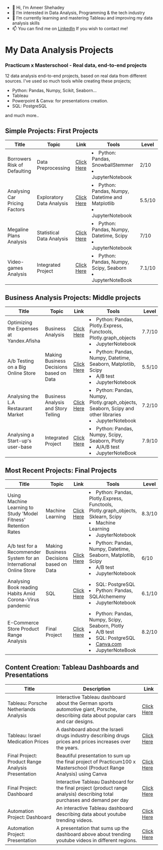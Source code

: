 - 👋 Hi, I’m Ameer Shehadey
- 👀 I’m interested in Data Analysis, Programming & the tech industry
- 🌱 I’m currently learning and mastering Tableau and improving my data analysis skills
- 📫 You can find me on [LinkedIn](https://www.linkedin.com/in/ameer-shehadey-aa4a0a241/) If you wish to contact me!

# My Data Analysis Projects
### Practicum x Masterschool - Real data, end-to-end projects
12 data analysis end-to-end projects, based on real data from different sources. I've used so much tools while creating these projects;
- Python: Pandas, Numpy, Scikit, Seaborn...
- Tableau
- Powerpoint & Canva: for presentations creation.
- SQL: PostgreSQL

and much more..

## Simple Projects: First Projects
| Title                         	| Topic                     	| Link                                                                                                        	| Tools                                                                                 	| Level  	|
|-------------------------------	|---------------------------	|-------------------------------------------------------------------------------------------------------------	|---------------------------------------------------------------------------------------	|--------	|
| Borrowers Risk of Defaulting  	| Data Preprocessing        	| [Click Here](https://github.com/drameerjs/da-projects/blob/main/simple%20projects/preprocessing-full.ipynb) 	| <li> Python: Pandas, SnowballStemmer </li> <li> JupyterNotebook </li>                	| 2/10   	|
| Analysing Car Pricing Factors 	| Exploratory Data Analysis 	| [Click Here](https://github.com/drameerjs/da-projects/blob/main/simple%20projects/eda-full.ipynb)           	| <li> Python: Pandas, Numpy, Datetime and Matplotlib </li> <li> JupyterNotebook </li> 	| 5.5/10 	|
| Megaline Plans Analysis       	| Statistical Data Analysis 	| [Click Here](https://github.com/drameerjs/da-projects/blob/main/simple%20projects/sda-full.ipynb)           	| <li> Python: Pandas, Numpy, Datetime, Scipy </li> <li> JupyterNotebook </li>         	| 7/10   	|
| Video-games Analysis          	| Integrated Project        	| [Click Here](https://github.com/drameerjs/da-projects/blob/main/simple%20projects/int1-full.ipynb)          	| <li> Python: Pandas, Numpy, Scipy, Seaborn </li> <li> JupyterNoteBook </li>            	| 7.1/10 	|

## Business Analysis Projects: Middle projects
| Title                                    	| Topic                                   	| Link                                                                                                    	| Tools                                                                                                                 	| Level  	|
|------------------------------------------	|-----------------------------------------	|---------------------------------------------------------------------------------------------------------	|-----------------------------------------------------------------------------------------------------------------------	|--------	|
| Optimizing the Expenses at Yandex.Afisha 	| Business Analysis                       	| [Click Here](https://github.com/drameerjs/da-projects/blob/main/BA%20projects/ba-full.ipynb)            	| <li> Python: Pandas, Plotly.Express, Functools, Plotly.graph_objects</li> <li> JupyterNotebook </li>                  	| 7.7/10 	|
| A/b Testing on a Big Online Store        	| Making Business Decisions based on Data 	| [Click Here](https://github.com/drameerjs/da-projects/blob/main/BA%20projects/business-decisions.ipynb) 	| <li> Python: Pandas, Numpy, Datetime, Seaborn, Matplotlib, Scipy </li> <li> A/B test </li> <li> JupyterNotebook </li> 	| 5.5/10 	|
| Analysing the L.A Restaurant Market      	| Business Analysis and Story Telling     	| [Click Here](https://github.com/drameerjs/da-projects/blob/main/BA%20projects/telling-story.ipynb)      	| <li> Python: Pandas, Numpy, Plotly.graph_objects, Seaborn, Scipy and other libraries </li> <li> JupyterNotebook </li> 	| 7.2/10 	|
| Analysing a Start-up's user-base         	| Integrated Project                      	| [Click Here](https://github.com/drameerjs/da-projects/blob/main/BA%20projects/int2-full.ipynb)          	| <li> Python: Pandas, Numpy, Scipy, Seaborn, Plotly </li> <li> A/A/B test </li> <li> JupyterNoteBook </li>              	| 7.9/10 	|

## Most Recent Projects: Final Projects
| Title                                                               	| Topic                                   	| Link                                                                                                  	| Tools                                                                                                                                                               	| Level  	|
|---------------------------------------------------------------------	|-----------------------------------------	|-------------------------------------------------------------------------------------------------------	|---------------------------------------------------------------------------------------------------------------------------------------------------------------------	|--------	|
| Using Machine Learning to Study 'Model Fitness' Retention Rates     	| Machine Learning                        	| [Click Here](https://github.com/drameerjs/da-projects/blob/main/advanced%20projects/ML.ipynb)         	| <li> Python: Pandas, Plotly.Express, Functools, Plotly.graph_objects, Sklearn, Scipy</li> <li> Machine Learning </li> <li> JupyterNotebook </li>                   	| 8.3/10 	|
| A/b test for a Recommender System for an International Online Store 	| Making Business Decisions based on Data 	| [Click Here](https://github.com/drameerjs/da-projects/blob/main/advanced%20projects/final-ab.ipynb)   	| <li> Python: Pandas, Numpy, Datetime, Seaborn, Matplotlib, Scipy </li> <li> A/B test </li> <li> JupyterNotebook </li>                                               	| 6/10   	|
| Analysing Book reading Habits Amid Corona-Virus pandemic            	| SQL                                     	| [Click Here](https://github.com/drameerjs/da-projects/blob/main/advanced%20projects/final-sql.ipynb)  	| <li> SQL: PostgreSQL </li> <li> Python: Pandas, SQLAlchememy </li> <li> JupyterNotebook </li>                                                                       	| 6.1/10 	|
| E-Commerce Store Product Range Analysis                             	| Final Project                           	| [Click Here](https://github.com/drameerjs/da-projects/blob/main/advanced%20projects/final-full.ipynb) 	| <li> Python: Pandas, Numpy, Scipy, Seaborn, Plotly </li> <li> A/B test </li> <li> SQL: PostgreSQL </li> <li> [Canva.com](canva.com) </li> <li> JupyterNoteBook </li> 	| 8.2/10 	|

## Content Creation: Tableau Dashboards and Presentations
| Title                                              	| Description                                                                                                                           	| Link                                                                                                                      	|
|----------------------------------------------------	|---------------------------------------------------------------------------------------------------------------------------------------	|---------------------------------------------------------------------------------------------------------------------------	|
| Tableau: Porsche Netherlands Analysis              	| Interactive Tableau dashboard about the German sports automotive giant, Porsche, describing data about popular cars and car designs.  	| [Click Here](https://public.tableau.com/app/profile/ameer.shehadey/viz/PorscheNetherlands/Dashboard2)                     	|
| Tableau: Israel Medication Prices                  	| A dashboard about the Israeli drugs industry describing drugs prices and prices increases over the years.                             	| [Click Here](https://public.tableau.com/app/profile/ameer.shehadey/viz/Israelimedicationprices/Dashboard1)                	|
| Final Project: Product Range Analysis Presentation 	| Beautiful presentation to sum up the final project of Practicum100 x Masterschool (Product Range Analysis) using Canva                	| [Click Here](https://drive.google.com/file/d/16DzfkWubWJFsEC5MBFTqy-nzHnRshckz/view)                                      	|
| Final Project: Dashboard                           	| Interactive Tableau Dashboard for the final project (product range analysis) describing total purchases and demand per day            	| [Click Here](https://public.tableau.com/app/profile/ameer.shehadey/viz/final_project_dashboard_16559986069860/Dashboard1) 	|
| Automation Project: Dashboard                      	| An interactive Tableau dashboard describing data about youtube trending videos.                                                       	| [Click Here](https://public.tableau.com/app/profile/ameer.shehadey/viz/Automation_project_16527953419570/TrendingVideos)  	|
| Automation Project: Presentation                   	| A presentation that sums up the dashboard above about trending youtube videos in different regions.                                   	| [Click Here](https://github.com/drameerjs/da-projects/blob/main/advanced%20projects/automation-presentation.pdf)          	|
